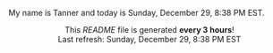 My name is Tanner and today is Sunday, December 29, 8:38 PM EST.

<p align="center">This <i>README</i> file is generated <b>every 3 hours</b>!</br>Last refresh: Sunday, December 29, 8:38 PM EST<br /></p>
